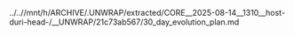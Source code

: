 ../..//mnt/h/ARCHIVE/.UNWRAP/extracted/CORE__2025-08-14__1310__host-duri-head-/__UNWRAP/21c73ab567/30_day_evolution_plan.md